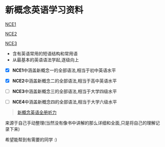 # 新概念英语学习资料

[NCE1](./NCE1.md)

[NCE2](./NCE2.md)

[NCE3](./NCE3.md)

- 含有英语常用的短语结构和常用语
- 从最基本的英语语法学起,逐级向上 

- [x] **NCE1**中涵盖新概念一的全部语法,相当于初中英语水平
- [x] **NCE2**中涵盖新概念二的全部语法,相当于高中英语水平
- [ ] **NCE3**中涵盖新概念三的全部语法,相当于大学四级水平
- [ ] **NCE4**中涵盖新概念四的全部语法,相当于大学六级水平



> [新概念英语全册听力](http://newconceptenglish.com)

来源于自己手动整理(当然没有像书中讲解的那么详细和全面,只是将自己的理解记录下来)

希望能帮到有需要的同学 :)

